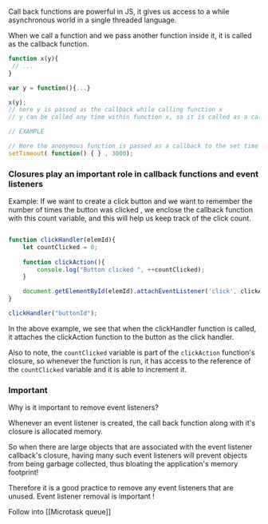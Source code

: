 Call back functions are powerful in JS, it gives us access to a while asynchronous world in a single threaded language.

When we call a function and we pass another function inside it, it is called as the callback function.

```js
function x(y){
 // ...
}

var y = function(){...}

x(y); 
// here y is passed as the callback while calling function x
// y can be called any time within function x, so it is called as a call back function

// EXAMPLE

// Here the anonymous function is passed as a callback to the set time out function
setTimeout( function() { } , 3000);


```


### Closures play an important role in callback functions and event listeners

Example: If we want to create a click button and we want to remember the number of times the button was clicked , we enclose the callback function with this count variable, and this will help us keep track of the click count. 
```js

function clickHandler(elemId){
	let countClicked = 0;
	
	function clickAction(){
		console.log("Button clicked ", ++countClicked);
	}

	document.getElementById(elemId).attachEventListener('click', clickAction);
}

clickHandler("buttonId");

```

In the above example, we see that when the clickHandler function is called, it attaches the clickAction function to the button as the click handler. 

Also to note, the `countClicked` variable is part of the `clickAction` function's closure, so whenever the function is run, it has access to the reference of the `countClicked` variable and it is able to increment it.

### Important 

Why is it important to remove event listeners?

Whenever an event listener is created, the call back function along with it's closure is allocated memory. 

So when there are large objects that are associated with the event listener callback's closure, having many such event listeners will prevent objects from being garbage collected, thus bloating the application's memory footprint!

Therefore it is a good practice to remove any event listeners that are unused. Event listener removal is important !


Follow into [[Microtask queue]]
